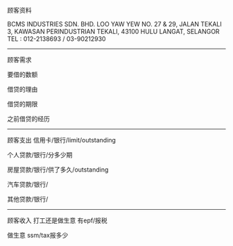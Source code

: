 顾客资料

BCMS INDUSTRIES SDN. BHD. 
LOO YAW YEW NO. 27 & 29, JALAN TEKALI 3, KAWASAN PERINDUSTRIAN TEKALI, 43100 HULU LANGAT, SELANGOR TEL : 012-2138693 / 03-90212930

-----------------
顾客需求


要借的数额

借贷的理由

借贷的期限

之前借贷的经历


--------------
顾客支出
信用卡/银行/limit/outstanding


个人贷款/银行/分多少期

房屋贷款/银行/供了多久/outstanding

汽车贷款/银行/


其他贷款/银行/

-----------
顾客收入
打工还是做生意
有epf/报税

做生意 ssm/tax报多少

